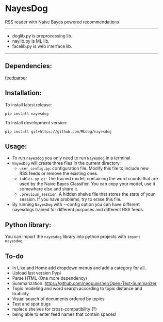 # NayesDog
RSS reader with Naive Bayes powered recommendations

---
- doglib.py is preprocessing lib.
- naylib.py is ML lib.
- facelib.py is web interface lib.
---

## Dependencies:
[feedparser](https://pypi.python.org/pypi/feedparser)

## Installation:
To install latest release:

``` {.sh}
pip install nayesdog
```

To install development version:

``` {.sh}
pip install git+https://github.com/MLdog/nayesdog
```

## Usage:
+ To run `nayesdog` you only need to run `NayesDog` in a terminal
+ `NayesDog` will create three files in the current directory:
	+  `user_config.py`: configuration file.  Modify this file to include new RSS feeds or remove the existing ones.
	+ `tables.py.gz`: The trained model, containing the word counts that are used by the Naive Bayes Classifier. You can copy your model, use it somewhere else and share it.
	+ `.previous_session`: A hidden shelve file that stores the state of your session. If you have problems, try to erase this file.
+ By running `NayesDog` with --config option you can have different nayesdogs trained for different purposes and different RSS feeds.

## Python library:
You can import the `nayesdog` library into python projects with `import nayesdog`

## To-do
* In Like and Home add dropdown menus and add a category for all.
* Upload last version Pypi
* Parse HTML (One more dependency)
* Summarization: https://github.com/neopunisher/Open-Text-Summarizer
* Topic modeling and word search according to topic distance and likability
* Visual search of documents ordered by topics
* Test and spot bugs
* replace shelves for cross-compatibility (?)
* being able to enter feed names that contain spaces!
